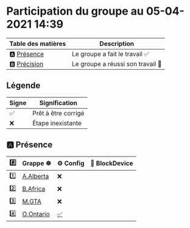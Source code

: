 # Participation du groupe au 05-04-2021 14:39

| Table des matières            | Description                                             |
|-------------------------------|---------------------------------------------------------|
| :a: [Présence](#a-présence)   | Le groupe a fait le travail        :white_check_mark:   |
| :b: [Précision](#b-précision) | Le groupe a réussi son travail     :tada:               |

## Légende

| Signe              | Signification                 |
|--------------------|-------------------------------|
| :white_check_mark: | Prêt à être corrigé           |
| :x:                | Étape inexistante             |

## :a: Présence

|:hash:| Grappe :wheel_of_dharma: | :gear: Config | :roll_of_paper: BlockDevice |
|------|--------------------------|---------------|-----------------------------|
| :one: | [A.Alberta](A.Alberta) | :x: |
| :two: | [B.Africa](B.Africa) | :x: |
| :three: | [M.GTA](M.GTA) | :x: |
| :four: | [O.Ontario](O.Ontario) | [:white_check_mark:](O.Ontario/.kube/config) |
